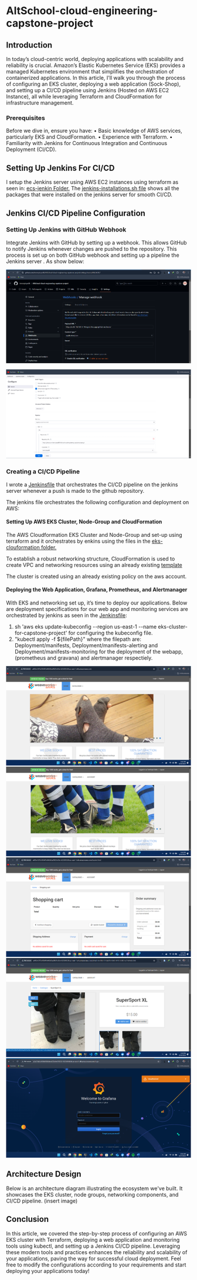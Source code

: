 # AltSchool-cloud-engineering-capstone-project

## Introduction
In today’s cloud-centric world, deploying applications with scalability and reliability is crucial. Amazon’s Elastic Kubernetes Service (EKS) provides a managed Kubernetes environment that simplifies the orchestration of containerized applications. In this article, I'll walk you through the process of configuring an EKS cluster, deploying a web application (Sock-Shop), and setting up a CI/CD pipeline using Jenkins (Hosted on AWS EC2 Instance), all while leveraging Terraform and CloudFormation for infrastructure management.

### Prerequisites
Before we dive in, ensure you have:
•	Basic knowledge of AWS services, particularly EKS and CloudFormation.
•	Experience with Terraform.
•	Familiarity with Jenkins for Continuous Integration and Continuous Deployment (CI/CD).

## Setting Up Jenkins For CI/CD
I setup the Jenkins server using AWS EC2 instances using terraform as seen in: [ecs-jenkin Folder.](Terraform/ecs-jenkins) The [jenkins-installations.sh file](Terraform/ecs-jenkins/jenkins-installations.sh) shows all the packages that were installed on the jenkins server for smooth CI/CD.

## Jenkins CI/CD Pipeline Configuration

### Setting Up Jenkins with GitHub Webhook

Integrate Jenkins with GitHub by setting up a webhook. This allows GitHub to notify Jenkins whenever changes are pushed to the repository. This process is set up on both GitHub webhook and setting up a pipeline the Jenkins server . As show below:

![GitHub Webhook](images/Screenshot%202024-08-17%20023603.png)

![Jenkns setup](images/Screenshot%202024-08-17%20023934.png)


### Creating a CI/CD Pipeline

I wrote a [Jenkinsfile](Jenkins-Pipeline/Jenkinsfile.deploy) that orchestrates the CI/CD pipeline on the jenkins server whenever a push is made to the github repository.

The jenkins file orchestrates the following configuration and deployment on AWS:

#### Setting Up AWS EKS Cluster, Node-Group and CloudFormation

The AWS Cloudformation EKS Cluster and Node-Group and set-up using terraform and it orchestrates by enkins using the files in the [eks-clouformation folder.](Terraform/eks-cloudformation/)

To establish a robust networking structure, CloudFormation is used to create VPC and networking resources using an already existing [template](https://s3.us-west-2.amazonaws.com/amazon-eks/cloudformation/2020-10-29/amazon-eks-vpc-private-subnets.yaml) 

The cluster is created using an already existing policy on the aws account.

#### Deploying the Web Application, Grafana, Prometheus, and Alertmanager

With EKS and networking set up, it’s time to deploy our applications. Below are deployment specifications for our web app and monitoring services are orchestrated by jenkins as seen in the [Jenkinsfile](Jenkins-Pipeline/Jenkinsfile.deploy):

1. sh 'aws eks update-kubeconfig --region us-east-1 --name eks-cluster-for-capstone-project' for configuring the kubeconfig file.
2. "kubectl apply -f ${filePath}"
where the filepath are: Deployment/manifests, Deployment/manifests-alerting and Deployment/manifests-monitoring for the deployment of the webapp, (prometheus and gravana) and alertmanager respectiely.

![Web-page](images/Screenshot%202024-08-16%20154134.png)
![Web-page](images/Screenshot%202024-08-16%20154228.png)
![Web-page](images/Screenshot%202024-08-16%20154719.png)
![Web-page](images/Screenshot%202024-08-16%20155421.png)
![Gravana](images/Screenshot%202024-08-17%20025658.png)

## Architecture Design
Below is an architecture diagram illustrating the ecosystem we've built. It showcases the EKS cluster, node groups, networking components, and CI/CD pipeline. (insert image)

## Conclusion
In this article, we covered the step-by-step process of configuring an AWS EKS cluster with Terraform, deploying a web application and monitoring tools using kubectl, and setting up a Jenkins CI/CD pipeline. Leveraging these modern tools and practices enhances the reliability and scalability of your applications, paving the way for successful cloud deployment.
Feel free to modify the configurations according to your requirements and start deploying your applications today!

